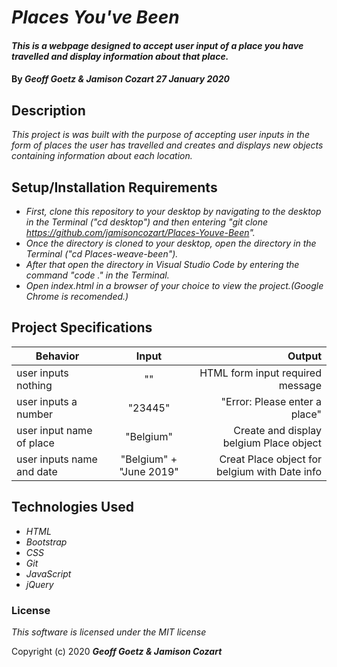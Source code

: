 # _Places You've Been_

#### _This is a webpage designed to accept user input of a place you have travelled and display information about that place._

#### By _**Geoff Goetz & Jamison Cozart**  27 January 2020_

## Description

_This project is was built with the purpose of accepting user inputs in the form of places the user has travelled and creates and displays new objects containing information about each location._

## Setup/Installation Requirements

* _First, clone this repository to your desktop by navigating to the desktop in the Terminal ("cd desktop") and then entering "git clone https://github.com/jamisoncozart/Places-Youve-Been"._
* _Once the directory is cloned to your desktop, open the directory in the Terminal ("cd Places-weave-been")._
* _After that open the directory in Visual Studio Code by entering the command "code ." in the Terminal._
* _Open index.html in a browser of your choice to view the project.(Google Chrome is recomended.)_

## Project Specifications

| Behavior   |      Input      |  Output |
|------------|:---------------:|--------:|
| user inputs nothing | "" | HTML form input required message |
| user inputs a number | "23445" | "Error: Please enter a place" |
| user input name of place | "Belgium" | Create and display belgium Place object |
| user inputs name and date | "Belgium" + "June 2019" | Creat Place object for belgium with Date info |



## Technologies Used

* _HTML_
* _Bootstrap_
* _CSS_
* _Git_
* _JavaScript_
* _jQuery_

### License

*This software is licensed under the MIT license*

Copyright (c) 2020 **_Geoff Goetz & Jamison Cozart_**
